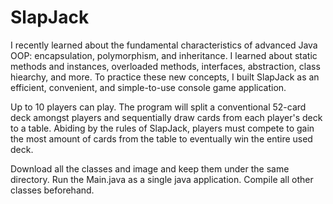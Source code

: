 # SlapJack

I recently learned about the fundamental characteristics of advanced Java OOP: encapsulation, polymorphism, and inheritance. I learned about static methods and instances, overloaded methods, interfaces, abstraction, class hiearchy, and more. To practice these new concepts, I built SlapJack as an efficient, convenient, and simple-to-use console game application.

Up to 10 players can play. The program will split a conventional 52-card deck amongst players and sequentially draw cards from each player's deck to a table. Abiding by the rules of SlapJack, players must compete to gain the most amount of cards from the table to eventually win the entire used deck.

Download all the classes and image and keep them under the same directory. Run the Main.java as a single java application. Compile all other classes beforehand.

